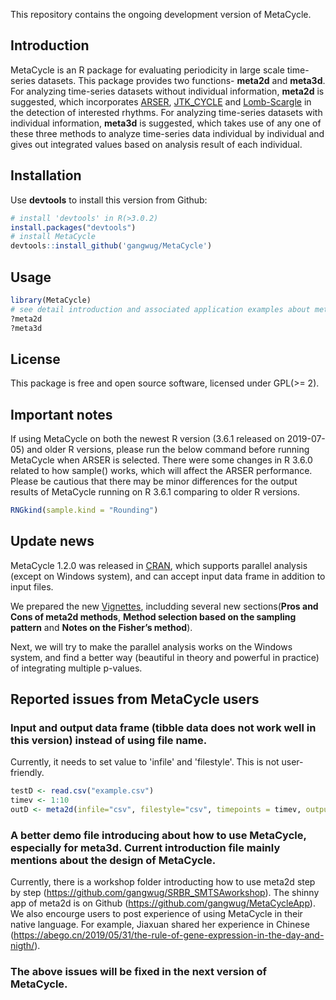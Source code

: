 This repository contains the ongoing development version of MetaCycle. 

## Introduction
MetaCycle is an R package for evaluating periodicity in large scale time-series datasets. This package provides two functions-
**meta2d** and **meta3d**. For analyzing time-series datasets without individual information, **meta2d** is suggested, 
which incorporates [ARSER](https://github.com/cauyrd/ARSER), [JTK_CYCLE](http://openwetware.org/wiki/HughesLab:JTK_Cycle) and
[Lomb-Scargle](http://research.stowers-institute.org/efg/2005/LombScargle/) in the detection of interested rhythms. For analyzing 
time-series datasets with individual information, **meta3d** is suggested, which takes use of any one of these three methods to 
analyze time-series data individual by individual and gives out integrated values based on analysis result of each individual.

## Installation
Use **devtools** to install this version from Github:

```r
# install 'devtools' in R(>3.0.2)
install.packages("devtools")
# install MetaCycle
devtools::install_github('gangwug/MetaCycle')
```

## Usage
```r
library(MetaCycle)
# see detail introduction and associated application examples about meta2d or meta3d
?meta2d
?meta3d
```

## License
This package is free and open source software, licensed under GPL(>= 2).

## Important notes
If using MetaCycle on both the newest R version (3.6.1 released on 2019-07-05) and older R versions, please run the below command before running MetaCycle when ARSER is selected. There were some changes in R 3.6.0 related to how sample() works, which will affect the ARSER performance. Please be cautious that there may be minor differences for the output results of MetaCycle running on R 3.6.1 comparing to older R versions.

```r
RNGkind(sample.kind = "Rounding")
```

## Update news
MetaCycle 1.2.0 was released in [CRAN](https://cran.r-project.org/web/packages/MetaCycle/index.html), which supports parallel analysis (except on Windows system), and can accept input data frame in addition to input files.

We prepared the new [Vignettes](https://cran.r-project.org/web/packages/MetaCycle/vignettes/implementation.html), includding several new sections(**Pros and Cons of meta2d methods**, **Method selection based on the sampling pattern** and **Notes on the Fisher’s method**).

Next, we will try to make the parallel analysis works on the Windows system, and find a better way (beautiful in theory and powerful in practice) of integrating multiple p-values.

## Reported issues from MetaCycle users
### Input and output data frame (tibble data does not work well in this version) instead of using file name. 

Currently, it needs to set value to 'infile' and 'filestyle'. This is not user-friendly.

```r
testD <- read.csv("example.csv")
timev <- 1:10
outD <- meta2d(infile="csv", filestyle="csv", timepoints = timev, outputFile=FALSE, nDF=testD)
```
### A better demo file introducing about how to use MetaCycle, especially for meta3d. Current introduction file mainly mentions about the design of MetaCycle. 

Currently, there is a workshop folder introducting how to use meta2d step by step (https://github.com/gangwug/SRBR_SMTSAworkshop). The shinny app of meta2d is on Github (https://github.com/gangwug/MetaCycleApp). We also encourge users to post experience of using MetaCycle in their native language. For example, Jiaxuan shared her experience in Chinese (https://abego.cn/2019/05/31/the-rule-of-gene-expression-in-the-day-and-nigth/). 

### The above issues will be fixed in the next version of MetaCycle.
